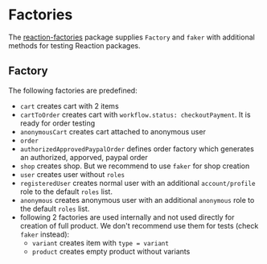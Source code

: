 # Factories
The [reaction-factories](https://github.com/reactioncommerce/reaction-factories) package supplies `Factory` and `faker` with additional methods for testing Reaction packages.

## Factory
The following factories are predefined:
- `cart` creates cart with 2 items
- `cartToOrder` creates cart with `workflow.status: checkoutPayment`. It is
ready for order testing
- `anonymousCart` creates cart attached to anonymous user
- `order`
- `authorizedApprovedPaypalOrder` defines order factory which generates an authorized, apporved, paypal order
- `shop` creates shop. But we recommend to use `faker` for shop creation
- `user` creates user without `roles`
- `registeredUser` creates normal user with an additional `account/profile` role to the default `roles` list.
- `anonymous` creates anonymous user with an additional `anonymous` role to the default `roles` list.
- following 2 factories are used internally and not used directly for creation of full product. We don't recommend use them for tests (check `faker` instead):
  - `variant` creates item with `type = variant`
  - `product` creates empty product without variants
